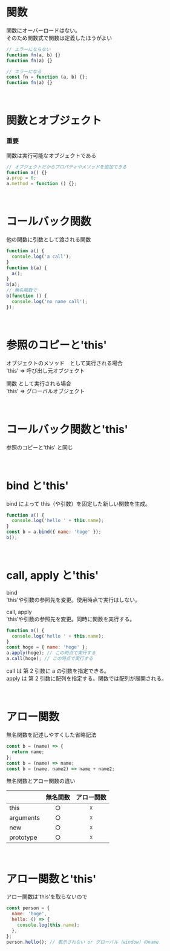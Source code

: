 # 関数

関数にオーバーロードはない。  
そのため関数式で関数は定義したほうがよい

```js
// エラーにならない
function fn(a, b) {}
function fn(a) {}

// エラーになる
const fn = function (a, b) {};
function fn(a) {}
```

<br />

# 関数とオブジェクト

### 重要

関数は実行可能なオブジェクトである

```js
// オブジェクトだからプロパティやメソッドを追加できる
function a() {}
a.prop = 0;
a.method = function () {};
```

<br />

# コールバック関数

他の関数に引数として渡される関数

```js
function a() {
  console.log('a call');
}
function b(a) {
  a();
}
b(a);
// 無名関数で
b(function () {
  console.log('no name call');
});
```

<br />

# 参照のコピーと'this'

オブジェクトのメソッド　として実行される場合  
'this' => 呼び出し元オブジェクト

関数 として実行される場合  
'this' => グローバルオブジェクト

<br />

# コールバック関数と'this'

参照のコピーと'this' と同じ

<br />

# bind と'this'

bind によって this（や引数）を固定した新しい関数を生成。

```js
function a() {
  console.log('hello ' + this.name);
}
const b = a.bind({ name: 'hoge' });
b();
```

<br />

# call, apply と'this'

bind  
'this'や引数の参照先を変更。使用時点で実行はしない。

call, apply  
'this'や引数の参照先を変更。同時に関数を実行する。

```js
function a() {
  console.log('hello ' + this.name);
}
const hoge = { name: 'hoge' };
a.apply(hoge); // この時点で実行する
a.call(hoge); // この時点で実行する
```

call は 第 2 引数に a の引数を指定できる。  
apply は 第 2 引数に配列を指定する。関数では配列が展開される。

<br />

# アロー関数

無名関数を記述しやすくした省略記法

```js
const b = (name) => {
  return name;
};
const b = (name) => name;
const b = (name, name2) => name + name2;
```

無名関数とアロー関数の違い

|           | 無名関数 | アロー関数 |
| :-------- | :------: | :--------: |
| this      |    ○     |     ☓      |
| arguments |    ○     |     ☓      |
| new       |    ○     |     ☓      |
| prototype |    ○     |     ☓      |

<br />

# アロー関数と'this'

アロー関数は'this'を取らないので

```js
const person = {
  name: 'hoge',
  hello: () => {
    console.log(this.name);
  },
};
person.hello(); // 表示されない or グローバル（window）のname
```

